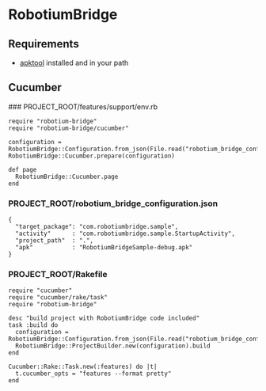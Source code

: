 RobotiumBridge
==============

Requirements
------------

* [apktool](http://code.google.com/p/android-apktool/) installed and in your path

Cucumber
--------

### PROJECT_ROOT/features/support/env.rb

    require "robotium-bridge"
    require "robotium-bridge/cucumber"

    configuration = RobotiumBridge::Configuration.from_json(File.read("robotium_bridge_configuration.json"))
    RobotiumBridge::Cucumber.prepare(configuration)

    def page
      RobotiumBridge::Cucumber.page
    end

### PROJECT_ROOT/robotium_bridge_configuration.json

    {
      "target_package": "com.robotiumbridge.sample",
      "activity"      : "com.robotiumbridge.sample.StartupActivity",
      "project_path"  : ".",
      "apk"           : "RobotiumBridgeSample-debug.apk"
    }

### PROJECT_ROOT/Rakefile

    require "cucumber"
    require "cucumber/rake/task"
    require "robotium-bridge"

    desc "build project with RobotiumBridge code included"
    task :build do
      configuration = RobotiumBridge::Configuration.from_json(File.read("robotium_bridge_configuration.json"))
      RobotiumBridge::ProjectBuilder.new(configuration).build
    end

    Cucumber::Rake::Task.new(:features) do |t|
      t.cucumber_opts = "features --format pretty"
    end
